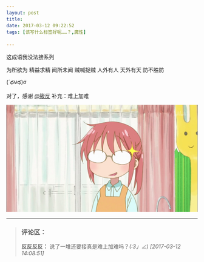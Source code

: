 ```yaml
---
layout: post
title: 
date: 2017-03-12 09:22:52
tags: [该写什么标签好呢……？,魔性]

---
```

这成语我没法接系列  

为所欲为 精益求精 闻所未闻 贼喊捉贼 人外有人 天外有天 防不胜防  

(´థ౪థ)σ

对了，感谢 [@筱反](http://www.lofter.com/mentionredirect.do?blogId=514021319) 补充：难上加难


![图片](images/_Lofter/emhSNkVpRmJBejlYQ3l1c3ZlR1g0enp4ZXdhdUxsei9XL0E4d25CeThKQUNLcXJTWUVENXZRPT0.jpg)


---
> ### 评论区：
>**反反反反：** 说了一堆还要接真是难上加难吗？_(:3」∠)_  *[2017-03-12 14:08:51]*
>
>